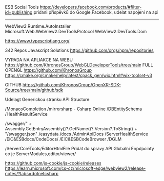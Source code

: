 

ESB Social Tools
https://developers.facebook.com/products/#filter-id=publishing
pridani příspěvků do Google,Facebook, udelat napojeni na api

--------------------------------

WebView2.Runtime.AutoInstaller
Microsoft.Web.WebView2.DevToolsProtocol
WebView2.DevTools.Dom

https://www.typescriptlang.org/


342 Repos  Javascript Solutions
https://github.com/orgs/npm/repositories

VYPADA NA APLIAKCE NA WEBU
https://github.com/KhronosGroup/WebGLDeveloperTools/tree/main
FULL OPENGL  https://github.com/KhronosGroup
https://cmake.org/cmake/help/latest/cpack_gen/wix.html#wix-toolset-v3

GITHUB https://github.com/KhronosGroup/OpenXR-SDK-Source/tree/main/github/sdk



Udelagt Generickou stranku API Structure


/MonacoCompletion 
/mirrorsharp - Csharp Online
/DBEntitySchema
/HealthResultService


/swagger/" + Assembly.GetEntryAssembly()?.GetName()?.Version?.ToString() + "/swagger.json"
/easydata
/docs
/AdminApiDocs
/ServerHealthService
/EiC&ESBdocs/CodeDocs/
/EIC&ESBCodeBrowser
/DGLM


/ServerCoreTools/EditorHtmlFile
Pridat do spravy API Globalni Enpdpointy co je ServerModules,editor/viewer/

https://github.com/js-cookie/js-cookie/releases
https://learn.microsoft.com/cs-cz/microsoft-edge/webview2/release-notes/?tabs=dotnetcsharp
